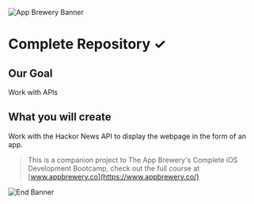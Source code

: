 ![App Brewery Banner](https://github.com/londonappbrewery/Images/blob/master/AppBreweryBanner.png)


# Complete Repository ✓

## Our Goal

Work with APIs


## What you will create

Work with the Hackor News API to display the webpage in the form of an app. 


>This is a companion project to The App Brewery's Complete iOS Development Bootcamp, check out the full course at [www.appbrewery.co](https://www.appbrewery.co/)

![End Banner](https://github.com/londonappbrewery/Images/blob/master/readme-end-banner.png)



